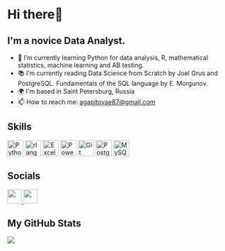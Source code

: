 Hi there👋
=================================

## I'm a novice Data Analyst.
- 🌱 I’m currently learning Python for data analysis, R, mathematical statistics, machine learning and AB testing.
- 📚 I’m currently reading Data Science from Scratch by Joel Grus and PostgreSQL. Fundamentals of the SQL language by E. Morgunov.
- 🌍  I'm based in Saint Petersburg, Russia
- 📫 How to reach me: <a href="mailto:agapitovae87@gmail.com">agapitovae87@gmail.com</a>

## Skills

<p align="left">
<a href="https://www.python.org/" target="_blank" rel="noreferrer"><img src="https://raw.githubusercontent.com/danielcranney/readme-generator/main/public/icons/skills/python-colored.svg" width="36" height="36" alt="Python" /></a>
<a href="https://www.r-project.org/" target="_blank" rel="noreferrer"><img src="https://raw.githubusercontent.com/danielcranney/readme-generator/main/public/icons/skills/rlang-colored.svg" width="36" height="36" alt="rlang" /></a>
<a href="https://www.microsoft.com/ru-ru/microsoft-365/excel" target="_blank" rel="noreferrer"><img src="https://upload.wikimedia.org/wikipedia/commons/3/34/Microsoft_Office_Excel_%282019%E2%80%93present%29.svg" width="36" height="36"  alt="Excel" /></a>
<a href="https://powerbi.microsoft.com/ru-ru/" target="_blank" rel="noreferrer"><img src="https://upload.wikimedia.org/wikipedia/commons/c/cf/New_Power_BI_Logo.svg" height="36" alt="Power BI" /></a>
<a href="https://git-scm.com/" target="_blank" rel="noreferrer"><img src="https://raw.githubusercontent.com/danielcranney/readme-generator/main/public/icons/skills/git-colored.svg" width="36" height="36" alt="Git" /></a>
<a href="https://www.postgresql.org/" target="_blank" rel="noreferrer"><img src="https://raw.githubusercontent.com/danielcranney/readme-generator/main/public/icons/skills/postgresql-colored.svg" width="36" height="36" alt="PostgreSQL" /></a>
<a href="https://www.mysql.com/" target="_blank" rel="noreferrer"><img src="https://raw.githubusercontent.com/danielcranney/readme-generator/main/public/icons/skills/mysql-colored.svg" width="36" height="36" alt="MySQL" /></a>
</p>

## Socials

<p align="left"> <a href="https://discord.com/users/raccoon1510" target="_blank" rel="noreferrer"> <picture> <source media="(prefers-color-scheme: dark)" srcset="undefined" /> <source media="(prefers-color-scheme: light)" srcset="https://raw.githubusercontent.com/danielcranney/readme-generator/main/public/icons/socials/discord.svg" /> <img src="https://raw.githubusercontent.com/danielcranney/readme-generator/main/public/icons/socials/discord.svg" width="32" height="32" /> </picture> </a> 
<a href="https://t.me/Raccoon1001" ><img height="32" width="32" src="https://upload.wikimedia.org/wikipedia/commons/thumb/8/82/Telegram_logo.svg/1024px-Telegram_logo.svg.png" /></a> 
</p>

## My GitHub Stats

<a href="http://www.github.com/ElenaAgapitova"><img src="https://github-readme-streak-stats.herokuapp.com/?user=ElenaAgapitova&stroke=ffffff&background=1c1917&ring=0891b2&fire=0891b2&currStreakNum=ffffff&currStreakLabel=0891b2&sideNums=ffffff&sideLabels=ffffff&dates=ffffff&hide_border=true" /></a>

